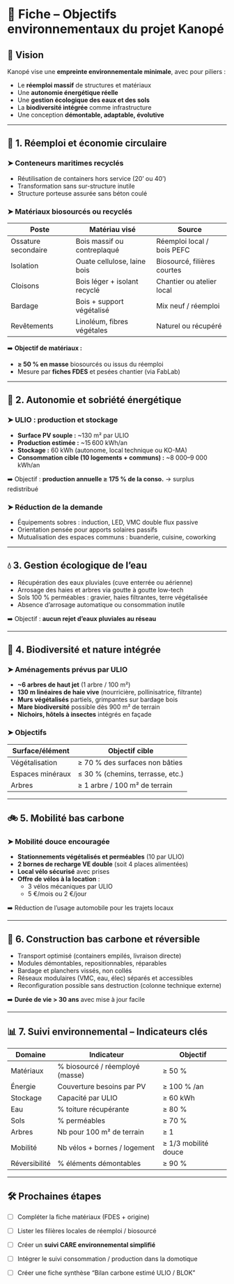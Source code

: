 # 🌱 Fiche – Objectifs environnementaux du projet Kanopé

## 🎯 Vision

Kanopé vise une **empreinte environnementale minimale**, avec pour piliers :
- Le **réemploi massif** de structures et matériaux
- Une **autonomie énergétique réelle**
- Une **gestion écologique des eaux et des sols**
- La **biodiversité intégrée** comme infrastructure
- Une conception **démontable, adaptable, évolutive**

---

## 🔁 1. Réemploi et économie circulaire

### ➤ Conteneurs maritimes recyclés
- Réutilisation de containers hors service (20’ ou 40’)
- Transformation sans sur-structure inutile
- Structure porteuse assurée sans béton coulé

### ➤ Matériaux biosourcés ou recyclés

| Poste              | Matériau visé                  | Source           |
|-------------------|--------------------------------|------------------|
| Ossature secondaire | Bois massif ou contreplaqué     | Réemploi local / bois PEFC |
| Isolation         | Ouate cellulose, laine bois     | Biosourcé, filières courtes |
| Cloisons          | Bois léger + isolant recyclé    | Chantier ou atelier local |
| Bardage           | Bois + support végétalisé       | Mix neuf / réemploi |
| Revêtements       | Linoléum, fibres végétales      | Naturel ou récupéré |

➡️ **Objectif de matériaux :**
- **≥ 50 % en masse** biosourcés ou issus du réemploi
- Mesure par **fiches FDES** et pesées chantier (via FabLab)

---

## 🔋 2. Autonomie et sobriété énergétique

### ➤ ULIO : production et stockage

- **Surface PV souple :** ~130 m² par ULIO
- **Production estimée :** ~15 600 kWh/an
- **Stockage :** 60 kWh (autonome, local technique ou KO-MA)
- **Consommation cible (10 logements + communs) :** ~8 000–9 000 kWh/an

➡️ Objectif : **production annuelle ≥ 175 % de la conso.** → surplus redistribué

### ➤ Réduction de la demande
- Équipements sobres : induction, LED, VMC double flux passive
- Orientation pensée pour apports solaires passifs
- Mutualisation des espaces communs : buanderie, cuisine, coworking

---

## 💧 3. Gestion écologique de l’eau

- Récupération des eaux pluviales (cuve enterrée ou aérienne)
- Arrosage des haies et arbres via goutte à goutte low-tech
- Sols 100 % perméables : gravier, haies filtrantes, terre végétalisée
- Absence d’arrosage automatique ou consommation inutile

➡️ Objectif : **aucun rejet d’eaux pluviales au réseau**

---

## 🌿 4. Biodiversité et nature intégrée

### ➤ Aménagements prévus par ULIO
- **~6 arbres de haut jet** (1 arbre / 100 m²)
- **130 m linéaires de haie vive** (nourricière, pollinisatrice, filtrante)
- **Murs végétalisés** partiels, grimpantes sur bardage bois
- **Mare biodiversité** possible dès 900 m² de terrain
- **Nichoirs, hôtels à insectes** intégrés en façade

### ➤ Objectifs
| Surface/élément     | Objectif cible                     |
|---------------------|------------------------------------|
| Végétalisation      | ≥ 70 % des surfaces non bâties     |
| Espaces minéraux    | ≤ 30 % (chemins, terrasse, etc.)   |
| Arbres              | ≥ 1 arbre / 100 m² de terrain       |

---

## 🚲 5. Mobilité bas carbone

### ➤ Mobilité douce encouragée
- **Stationnements végétalisés et perméables** (10 par ULIO)
- **2 bornes de recharge VE double** (soit 4 places alimentées)
- **Local vélo sécurisé** avec prises
- **Offre de vélos à la location** :
  - 3 vélos mécaniques par ULIO
  - 5 €/mois ou 2 €/jour

➡️ Réduction de l’usage automobile pour les trajets locaux

---

## 🧱 6. Construction bas carbone et réversible

- Transport optimisé (containers empilés, livraison directe)
- Modules démontables, repositionnables, réparables
- Bardage et planchers vissés, non collés
- Réseaux modulaires (VMC, eau, élec) séparés et accessibles
- Reconfiguration possible sans destruction (colonne technique externe)

➡️ **Durée de vie > 30 ans** avec mise à jour facile

---

## 📊 7. Suivi environnemental – Indicateurs clés

| Domaine        | Indicateur                        | Objectif               |
|----------------|------------------------------------|-------------------------|
| Matériaux      | % biosourcé / réemployé (masse)   | ≥ 50 %                  |
| Énergie        | Couverture besoins par PV         | ≥ 100 % /an             |
| Stockage       | Capacité par ULIO                 | ≥ 60 kWh                |
| Eau            | % toiture récupérante             | ≥ 80 %                  |
| Sols           | % perméables                      | ≥ 70 %                  |
| Arbres         | Nb pour 100 m² de terrain         | ≥ 1                     |
| Mobilité       | Nb vélos + bornes / logement      | ≥ 1/3 mobilité douce    |
| Réversibilité  | % éléments démontables            | ≥ 90 %                  |

---

## 🛠️ Prochaines étapes

- [ ] Compléter la fiche matériaux (FDES + origine)
- [ ] Lister les filières locales de réemploi / biosourcé
- [ ] Créer un **suivi CARE environnemental simplifié**
- [ ] Intégrer le suivi consommation / production dans la domotique
- [ ] Créer une fiche synthèse “Bilan carbone estimé ULIO / BLOK”

